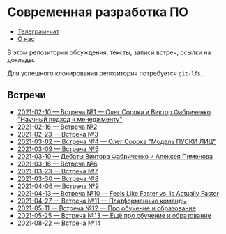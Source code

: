 # Современная разработка ПО

- [Телеграм-чат](https://t.me/modernsd)
- [О нас](https://github.com/modernsd/modernsd)

В этом репозитории обсуждения, тексты, записи встреч, ссылки на доклады.

Для успешного клонирования репозитория потребуется `git-lfs`.

## Встречи

- [2021-02-10 — Встреча №1 — Олег Сорока и Виктор Фабриченко "Научный подход к менеджменту"](./notes/2021-02-10.md)
- [2021-02-16 — Встреча №2](./notes/2021-02-16.md)
- [2021-02-23 — Встреча №3](./notes/2021-02-23.md)
- [2021-03-02 — Встреча №4 — Олег Сорока "Модель ПУСКИ ЛИЦ"](./notes/2021-03-02.md)
- [2021-03-09 — Встреча №5](./notes/2021-03-09.md)
- [2021-03-10 — Дебаты Виктора Фабриченко и Алексея Пименова](./notes/2021-03-10.md)
- [2021-03-16 — Встреча №6](./notes/2021-03-16.md)
- [2021-03-23 — Встреча №7](./notes/2021-03-23.md)
- [2021-03-30 — Встреча №8](./notes/2021-03-30.md)
- [2021-04-06 — Встреча №9](./notes/2021-04-06.md)
- [2021-04-13 — Встреча №10 — Feels Like Faster vs. Is Actually Faster](./notes/2021-04-13.md)
- [2021-04-27 — Встреча №11 — Платформенные команды](./notes/2021-04-27.md)
- [2021-05-11 — Встреча №12 — Про обучение и образование](./notes/2021-05-11.md)
- [2021-05-25 — Встреча №13 — Ещё про обучение и образование](./notes/2021-05-25.md)
- [2021-08-22 — Встреча №14](./notes/2021-08-22.md)
